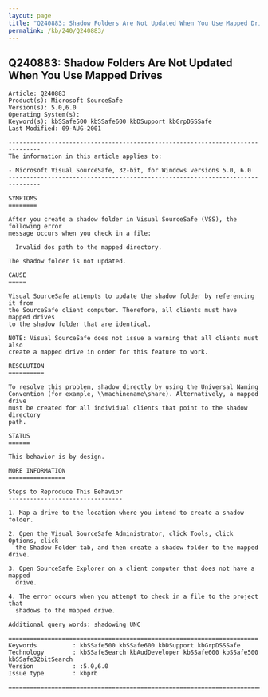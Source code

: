 ```yaml
---
layout: page
title: "Q240883: Shadow Folders Are Not Updated When You Use Mapped Drives"
permalink: /kb/240/Q240883/
---
```


## Q240883: Shadow Folders Are Not Updated When You Use Mapped Drives

	Article: Q240883
	Product(s): Microsoft SourceSafe
	Version(s): 5.0,6.0
	Operating System(s): 
	Keyword(s): kbSSafe500 kbSSafe600 kbDSupport kbGrpDSSSafe
	Last Modified: 09-AUG-2001
	
	-------------------------------------------------------------------------------
	The information in this article applies to:
	
	- Microsoft Visual SourceSafe, 32-bit, for Windows versions 5.0, 6.0 
	-------------------------------------------------------------------------------
	
	SYMPTOMS
	========
	
	After you create a shadow folder in Visual SourceSafe (VSS), the following error
	message occurs when you check in a file:
	
	  Invalid dos path to the mapped directory.
	
	The shadow folder is not updated.
	
	CAUSE
	=====
	
	Visual SourceSafe attempts to update the shadow folder by referencing it from
	the SourceSafe client computer. Therefore, all clients must have mapped drives
	to the shadow folder that are identical.
	
	NOTE: Visual SourceSafe does not issue a warning that all clients must also
	create a mapped drive in order for this feature to work.
	
	RESOLUTION
	==========
	
	To resolve this problem, shadow directly by using the Universal Naming
	Convention (for example, \\machinename\share). Alternatively, a mapped drive
	must be created for all individual clients that point to the shadow directory
	path.
	
	STATUS
	======
	
	This behavior is by design.
	
	MORE INFORMATION
	================
	
	Steps to Reproduce This Behavior
	--------------------------------
	
	1. Map a drive to the location where you intend to create a shadow folder.
	
	2. Open the Visual SourceSafe Administrator, click Tools, click Options, click
	  the Shadow Folder tab, and then create a shadow folder to the mapped drive.
	
	3. Open SourceSafe Explorer on a client computer that does not have a mapped
	  drive.
	
	4. The error occurs when you attempt to check in a file to the project that
	  shadows to the mapped drive.
	
	Additional query words: shadowing UNC
	
	======================================================================
	Keywords          : kbSSafe500 kbSSafe600 kbDSupport kbGrpDSSSafe 
	Technology        : kbSSafeSearch kbAudDeveloper kbSSafe600 kbSSafe500 kbSSafe32bitSearch
	Version           : :5.0,6.0
	Issue type        : kbprb
	
	=============================================================================
	
